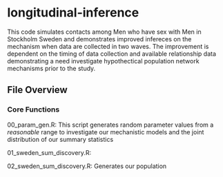 # longitudinal-inference

This code simulates contacts among Men who have sex with Men in Stockholm Sweden and demonstrates improved infereces on the mechanism when data are collected in two waves. The improvement is dependent on the timing of data collection and available relationship data demonstrating a need investigate hypothectical population network mechanisms prior to the study. 

## File Overview

### Core Functions

00_param_gen.R: This script generates random parameter values from a *reasonable* range to investigate our mechanistic models and the joint distribution of our summary statistics

01_sweden_sum_discovery.R: 

02_sweden_sum_discovery.R: Generates our population

